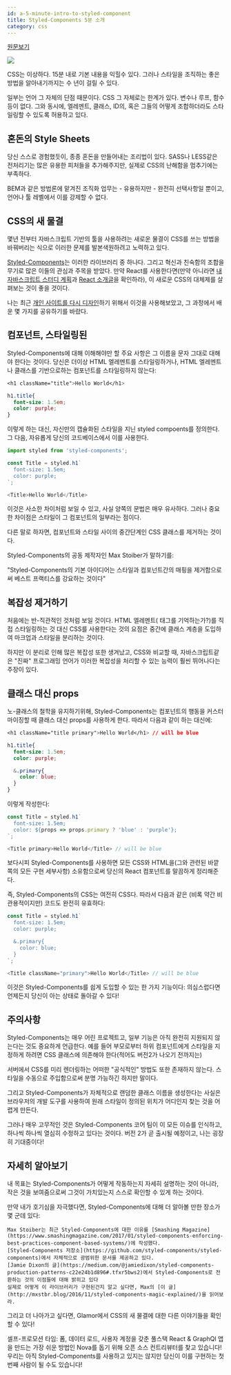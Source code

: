 ```yaml
---
id: a-5-minute-intro-to-styled-component
title: Styled-Components 5분 소개
category: css
---
```

[원문보기](https://medium.freecodecamp.com/a-5-minute-intro-to-styled-components-41f40eb7cd55#.y3q8dwmf5)

![](https://cdn-images-1.medium.com/max/1000/1*DIFji4ZmJa4_H3EpbG2XAw.png)

CSS는 이상하다. 15분 내로 기본 내용을 익힐수 있다. 그러나 스타일을 조직하는 좋은 방법을 알아내기까지는 수 년이 걸릴 수 있다.

일부는 언어 그 자체의 단점 때문이다. CSS 그 자체로는 한계가 있다. 변수나 루프, 함수 등이 없다. 그와 동시에, 엘레멘트, 클래스, ID의, 혹은 그들의 어떻게 조합하더라도 스타일링할 수 있도록 허용하고 있다.

## 혼돈의 Style Sheets
당신 스스로 경험했듯이, 종종 혼돈을 만들어내는 조리법이 있다. SASS나 LESS같은 전처리기는 많은 유용한 피처들을 추가해주지만, 실제로 CSS의 난해함을 멈추기에는 부족하다.

BEM과 같은 방법론에 맡겨진 조직화 업무는 - 유용하지만 - 완전히 선택사항일 뿐이고, 언어나 툴 레벨에서 이를 강제할 수 없다.

## CSS의 새 물결
몇년 전부터 자바스크립트 기반의 툴을 사용하려는 새로운 물결이 CSS를 쓰는 방법을 바꿔버리는 식으로 이러한 문제를 발본색원하려고 노력하고 있다.

[Styled-Components](https://github.com/styled-components/styled-components)는 이러한 라이브러리 중 하나다. 그리고 혁신과 친숙함의 조합을 무기로 많은 이들의 관심과 주목을 받았다. 만약 React를 사용한다면(만약 아니라면 [내 자바스크립트 스터디 계획](https://medium.freecodecamp.com/a-study-plan-to-cure-javascript-fatigue-8ad3a54f2eb1)과 [React 소개글](https://medium.freecodecamp.com/the-5-things-you-need-to-know-to-understand-react-a1dbd5d114a3)을 확인하라), 이 새로운 CSS의 대체제를 살펴보는 것이 좋을 것이다.

나는 최근 [개인 사이트를 다시 디자인](http://sachagreif.com/)하기 위해서 이것을 사용해보았고, 그 과정에서 배운 몇 가지를 공유하기를 바랐다.

## 컴포넌트, 스타일링된

Styled-Components에 대해 이해해야만 할 주요 사항은 그 이름을 문자 그대로 대해야 한다는 것이다. 당신은 더이상 HTML 엘레멘트를 스타일링하거나, HTML 엘레멘트나 클래스를 기반으로하는 컴포넌트를 스타일링하지 않는다:

```CSS
<h1 className="title">Hello World</h1>

h1.title{
  font-size: 1.5em;
  color: purple;
}
```

이렇게 하는 대신, 자신만의 캡슐화된 스타일을 지닌 styled compoents를 정의한다. 그 다음, 자유롭게 당신의 코드베이스에서 이를 사용한다.

```js
import styled from 'styled-components';

const Title = styled.h1`
  font-size: 1.5em;
  color: purple;
`;

<Title>Hello World</Title>
```

이것은 사소한 차이처럼 보일 수 있고, 사실 양쪽의 문법은 매우 유사하다. 그러나 중요한 차이점은 스타일이 그 컴포넌트의 일부라는 점이다.

다른 말로 하자면, 컴포넌트와 스타일 사이의 중간단계인 CSS 클래스를 제거하는 것이다.

Styled-Components의 공동 제작자인 Max Stoiber가 말하기를:

"Styled-Components의 기본 아이디어는 스타일과 컴포넌트간의 매핑을 제거함으로써 베스트 프랙티스를 강요하는 것이다"

## 복잡성 제거하기

처음에는 반-직관적인 것처럼 보일 것이다. HTML 엘레멘트(<font> 태그를 기억하는가?)를 직접 스타일링하는 것 대신 CSS를 사용한다는 것의 요점은 중간에 클래스 계층을 도입하여 마크업과 스타일을 분리하는 것이다.

하지만 이 분리로 인해 많은 복잡성 또한 생겨났고, CSS와 비교할 때, 자바스크립트같은 "진짜" 프로그래밍 언어가 이러한 복잡성을 처리할 수 있는 능력이 훨씬 뛰어나다는 주장이 있다.

## 클래스 대신 props

노-클래스의 철학을 유지하기위해, Styled-Components는 컴포넌트의 행동을 커스터마이징할 때 클래스 대신 props를 사용하게 한다. 따라서 다음과 같이 하는 대신에:

```CSS
<h1 className="title primary">Hello World</h1> // will be blue

h1.title{
  font-size: 1.5em;
  color: purple;

  &.primary{
    color: blue;
  }
}
```

이렇게 작성한다:

```js
const Title = styled.h1`
  font-size: 1.5em;
  color: ${props => props.primary ? 'blue' : 'purple'};
`;

<Title primary>Hello World</Title> // will be blue
```

보다시피 Styled-Components를 사용하면 모든 CSS와 HTML을(그와 관련된 바깥쪽의 모든 구현 세부사항) 소유함으로써 당신의 React 컴포넌트를 말끔하게 정리해준다.

즉, Styled-Components의 CSS는 여전히 CSS다. 따라서 다음과 같은 (비록 약간 비관용적이지만) 코드도 완전히 유효하다:

```js
const Title = styled.h1`
  font-size: 1.5em;
  color: purple;

  &.primary{
    color: blue;
  }
`;

<Title className="primary">Hello World</Title> // will be blue
```

이것은 Styled-Components를 쉽게 도입할 수 있는 한 가지 기능이다: 의심스럽다면 언제든지 당신이 아는 상태로 돌아갈 수 있다!

## 주의사항

Styled-Components는 매우 어린 프로젝트고, 일부 기능은 아직 완전히 지원되지 않는다는 것도 중요하게 언급한다. 예를 들어 부모로부터 하위 컴포넌트에게 스타일을 지정하게 하려면 CSS 클래스에 의존해야 한다(적어도 버전2가 나오기 전까지는)

서버에서 CSS를 미리 렌더링하는 어떠한 "공식적인" 방법도 또한 존재하지 않는다. 스타일을 수동으로 주입함으로써 분명 가능하긴 하지만 말이다.

그리고 Styled-Components가 자체적으로 랜덤한 클래스 이름을 생성한다는 사실은 브라우저의 개발 도구를 사용하여 원래 스타일이 정의된 위치가 어디인지 찾는 것을 어렵게 만든다.

그러나 매우 고무적인 것은 Styled-Components 코어 팀이 이 모든 이슈를 인식하고, 하나씩 하나씩 열심히 수정하고 있다는 것이다. 버전 2가 곧 출시될 예정이고, 나는 굉장히 기대중이다!

## 자세히 알아보기

내 목표는 Styled-Components가 어떻게 작동하는지 자세히 설명하는 것이 아니라, 작은 것을 보여줌으로써 그것이 가치있는지 스스로 확인할 수 있게 하는 것이다.

만약 내가 호기심을 자극했다면, Styled-Components에 대해 더 알아볼 만한 장소가 몇 군데 있다:

    Max Stoiber는 최근 Styled-Components에 대한 이유를 [Smashing Magazine](https://www.smashingmagazine.com/2017/01/styled-components-enforcing-best-practices-component-based-systems/)에 작성했다.
    [Styled-Components 저장소](https://github.com/styled-components/styled-components)에서 자체적으로 광범위한 문서를 제공하고 있다.
    [Jamie Dixon의 글](https://medium.com/@jamiedixon/styled-components-production-patterns-c22e24b1d896#.tfxr5bws2)에서 Styled-Components로 전환하는 것의 이점들에 대해 밝히고 있다
    실제로 어떻게 이 라이브러리가 구현된건지 알고 싶다면, Max의 [이 글](http://mxstbr.blog/2016/11/styled-components-magic-explained/)을 읽어보라.

그리고 더 나아가고 싶다면, Glamor에서 CSS의 새 물결에 대한 다른 이야기들을 확인할 수 있다!

셀프-프로모션 타임: 폼, 데이터 로드, 사용자 계정을 갖춘 풀스택 React & GraphQl 앱을 만드는 가장 쉬운 방법인 Nova를 돕기 위해 오픈 소스 컨트리뷰터를 찾고 있습니다! 우리는 아직 Styled-Components를 사용하고 있지는 않지만 당신이 이를 구현하는 첫 번째 사람이 될 수도 있습니다!
